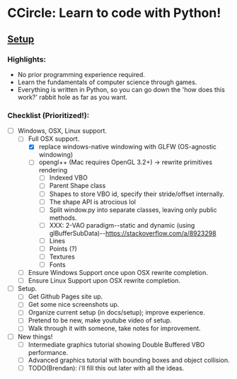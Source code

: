 # CCircle: Learn to code with Python!

## [Setup](index)

### Highlights:
* No prior programming experience required.
* Learn the fundamentals of computer science through games.
* Everything is written in Python, so you can go down the 'how does this work?' rabbit hole as far as you want.

### Checklist (Prioritized!):
- [ ] Windows, OSX, Linux support.
    - [ ] Full OSX support.
        - [x] replace windows-native windowing with GLFW (OS-agnostic windowing)
        - [ ] opengl++ (Mac requires OpenGL 3.2+) -> rewrite primitives rendering
            - [ ] Indexed VBO
            - [ ] Parent Shape class
            - [ ] Shapes to store VBO id, specify their stride/offset internally.
            - [ ] The shape API is atrocious lol
            - [ ] Split window.py into separate classes, leaving only public methods.
            - [ ] XXX: 2-VAO paradigm--static and dynamic (using glBufferSubData)--https://stackoverflow.com/a/8923298
            - [ ] Lines
            - [ ] Points (?)
            - [ ] Textures
            - [ ] Fonts
    - [ ] Ensure Windows Support once upon OSX rewrite completion.
    - [ ] Ensure Linux Support upon OSX rewrite completion.
- [ ] Setup.
    - [ ] Get Github Pages site up.
    - [ ] Get some nice screenshots up.
    - [ ] Organize current setup (in docs/setup); improve experience.
    - [ ] Pretend to be new, make youtube video of setup.
    - [ ] Walk through it with someone, take notes for improvement.
- [ ] New things!
    - [ ] Intermediate graphics tutorial showing Double Buffered VBO performance.
    - [ ] Advanced graphics tutorial with bounding boxes and object collision.
    - [ ] TODO(Brendan): i'll fill this out later with all the ideas.
